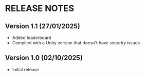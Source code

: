 # RELEASE NOTES

## Version 1.1 (27/01/2025)

- Added leaderboard
- Compiled with a Unity version that doesn't have security issues

## Version 1.0 (02/10/2025)

- Initial release 
